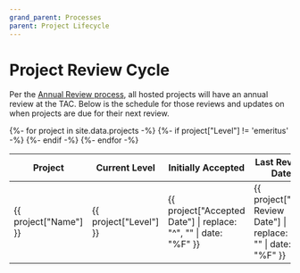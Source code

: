 ```yaml
---
grand_parent: Processes
parent: Project Lifecycle
---
```


# Project Review Cycle

Per the [Annual Review process](project_stages#tac-review), all hosted projects will have an annual review at the TAC. Below is the schedule for those reviews and updates on when projects are due for their next review.

<table class="sortable">
<thead>
    <tr>
        <th>Project</th>
        <th>Current Level</th>
        <th>Initially Accepted</th>
        <th>Last Review Date</th>
        <th>Next Review Date</th>
    </tr>
</thead>
<tbody>
{%- for project in site.data.projects -%}
    {%- if project["Level"] != 'emeritus' -%}
    <tr>
        <td>{{ project["Name"] }}</td>
        <td>{{ project["Level"] }}</td>
        <td>{{ project["Accepted Date"] | replace: "^", "" | date: "%F" }}</td>
        <td>{{ project["Last Review Date"] | replace: "^", "" | date: "%F" }}</td>
        <td>{{ project["Next Review Date"] | replace: "^", "" | date: "%F" }}</td>
    </tr>
    {%- endif -%}
{%- endfor -%}
</tbody>
</table>
<link rel="stylesheet" href="../css/sorTable.css">
<script src="../js/sorTable.min.js"></script>
